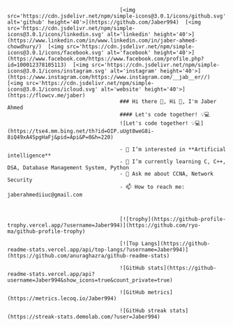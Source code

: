                                         [<img src='https://cdn.jsdelivr.net/npm/simple-icons@3.0.1/icons/github.svg' alt='github' height='40'>](https://github.com/Jaber994)  [<img src='https://cdn.jsdelivr.net/npm/simple-icons@3.0.1/icons/linkedin.svg' alt='linkedin' height='40'>](https://www.linkedin.com/in/www.linkedin.com/in/jaber-ahmed-chowdhury/)  [<img src='https://cdn.jsdelivr.net/npm/simple-icons@3.0.1/icons/facebook.svg' alt='facebook' height='40'>](https://www.facebook.com/https://www.facebook.com/profile.php?id=100012378105113)  [<img src='https://cdn.jsdelivr.net/npm/simple-icons@3.0.1/icons/instagram.svg' alt='instagram' height='40'>](https://www.instagram.com/https://www.instagram.com/__jab__er//)  [<img src='https://cdn.jsdelivr.net/npm/simple-icons@3.0.1/icons/icloud.svg' alt='website' height='40'>](https://flowcv.me/jaber)  
                                        ### Hi there 👋, Hi 👋, I'm Jaber Ahmed
                                        #### Let's code together! 💡💻
                                        ![Let's code together! 💡💻](https://tse4.mm.bing.net/th?id=OIP.uUgt8weG8i-8iQ49xA4SpgHaFj&pid=Api&P=0&h=220)
                                        
                                        - 👀 I’m interested in **Artificial intelligence**
                                        - 🌱 I’m currently learning C, C++, DSA, Database Management System, Python 
                                        - 💬 Ask me about CCNA, Network Security 
                                        - 📫 How to reach me: jaberahmediiuc@gmail.com 
                                        
                                        
                                        
                                        [![trophy](https://github-profile-trophy.vercel.app/?username=Jaber994)](https://github.com/ryo-ma/github-profile-trophy)
                                        
                                        [![Top Langs](https://github-readme-stats.vercel.app/api/top-langs/?username=Jaber994)](https://github.com/anuraghazra/github-readme-stats)
                                        
                                        ![GitHub stats](https://github-readme-stats.vercel.app/api?username=Jaber994&show_icons=true&count_private=true)  
                                        
                                        ![GitHub metrics](https://metrics.lecoq.io/Jaber994)  
                                        
                                        ![GitHub streak stats](https://streak-stats.demolab.com/?user=Jaber994)  
                                        
